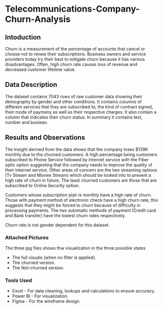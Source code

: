 # Telecommunications-Company-Churn-Analysis

## Intoduction
Churn is a measurement of the percentage of accounts that cancel or choose not to renew their subscriptions. Business owners and service providers today try their best to mitigate churn because it has various disadvantages. Often, high churn rate causes loss of revenue and decreased customer lifetime value. 

## Data Description
The dataset contains 7043 rows of raw customer data showing their demography by gender and other conditions. 
It contains columns of different services that they are subscribed to, the kind of contract signed, their mode of paymeny as well as their respective charges. It also contain a column that indicates their churn status. In summary it contains text, number and boolean.

## Results and Observations
The Insight derived from the data shows that the company loses $139K monthly due to the churned customers. A high percentage being customers subscribed to Phone Service followed by Internet service with the Fiber optic option suggesting that the company needs to improve the quality of their Internet service. Other areas of concern are the two streaming options (Tv Stream and Movies Stream) which should be looked into to prevent a high rate of churn in future. The least churned customers are those that are subscribed to Online Security option.

Customers whose subscription plan is monthly have a high rate of churn. Those with payment method of electronic check have a high churn rate, this suggests that they might be forced to churn because of difficulty in processing payments. The two automatic methods of payment (Credit card and Bank transfer) have the lowest churn rates respectively.

Churn rate is not gender dependent for this dataset.

### Attached Pictures
The three jpg files shows thw visualization in the three possible states
- The full visuals (when no filter is applied).
- The churned version.
- The Not-churned version.

### Tools Used
* Excel - For data cleaning, lookups and calculations to ensure accuracy.
* Power BI - For visualization.
* Figma - For the wireframe design.
